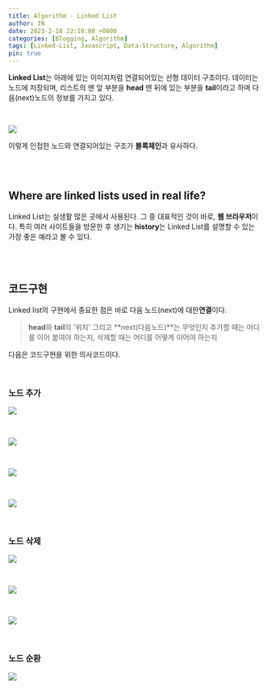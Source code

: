 ```yaml
---
title: Algorithm - Linked List
author: IN
date: 2023-2-18 22:10:00 +0800
categories: [Blogging, Algorithm]
tags: [Linked-List, Javascript, Data-Structure, Algorithm]
pin: true
---
```


**Linked List**는 아래에 있는 이미지처럼 연결되어있는 선형 데이터 구조이다.
데이터는 노드에 저장되며, 리스트의 맨 앞 부분을 **head** 맨 뒤에 있는 부분을 **tail**이라고 하며 다음(next)노드의 정보를 가지고 있다.


<br />

![](https://images.velog.io/images/in63119/post/4db9da8e-a515-43d6-a584-3ccebf1be72f/%E1%84%89%E1%85%B3%E1%84%8F%E1%85%B3%E1%84%85%E1%85%B5%E1%86%AB%E1%84%89%E1%85%A3%E1%86%BA%202020-12-06%20%E1%84%8B%E1%85%A9%E1%84%92%E1%85%AE%201.35.40.png)


이렇게 인접한 노드와 연결되어있는 구조가 **블록체인**과 유사하다.

<br />
<br />

## Where are linked lists used in real life?
Linked List는 실생활 많은 곳에서 사용된다. 그 중 대표적인 것이 바로, **웹 브라우저**이다.
특히 여러 사이트들을 방문한 후 생기는 **history**는 Linked List를 설명할 수 있는 가장 좋은 예라고 볼 수 있다.

<br />
<br />

## 코드구현

Linked list의 구현에서 중요한 점은 바로 다음 노드(next)에 대한**연결**이다.
> **head**와 **tail**의 '위치' 그리고 **next(다음노드)**는 무엇인지
추가할 때는 어디를 이어 붙여야 하는지,
> 삭제할 때는 어디를 어떻게 이어야 하는지

다음은 코드구현을 위한 의사코드이다. 

<br />

### 노드 추가
![](https://images.velog.io/images/in63119/post/7aacbe80-c42c-4495-a803-d6810a7e0f17/LinkedList_PPT.001.jpeg)

<br />

![](https://images.velog.io/images/in63119/post/f4de9b73-668e-45fe-b3c7-714df5efcdc8/LinkedList_PPT.002.jpeg)

<br />

![](https://images.velog.io/images/in63119/post/015268d8-c0ff-4bb2-b531-5621486e7673/LinkedList_PPT.003.jpeg)

<br />

![](https://images.velog.io/images/in63119/post/0c1f8aad-49e7-41ec-86b1-8e2910a18bef/LinkedList_PPT.004.jpeg)

<br />

### 노드 삭제
![](https://images.velog.io/images/in63119/post/3843bbd5-807b-43bb-acbe-93dfe52199a9/LinkedList_PPT.005.jpeg)

<br />

![](https://images.velog.io/images/in63119/post/2e2fe10b-8834-45ff-9f6e-da7a5ec6be79/LinkedList_PPT.006.jpeg)

<br />

![](https://images.velog.io/images/in63119/post/dec15211-3141-4080-a842-2ef3830e6a2c/LinkedList_PPT.007.jpeg)

<br />

### 노드 순환
![](https://images.velog.io/images/in63119/post/a3a457ee-db40-4fb3-8c79-07019b4542cd/LinkedList_PPT.008.jpeg)
